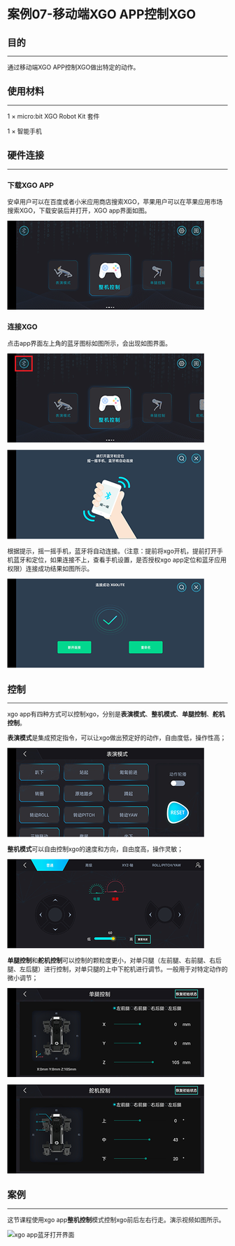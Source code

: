# 案例07-移动端XGO APP控制XGO

## 目的
---
通过移动端XGO APP控制XGO做出特定的动作。

## 使用材料
---
1 × micro:bit XGO Robot Kit 套件

1 × 智能手机

## 硬件连接
---
### 下载XGO APP

安卓用户可以在百度或者小米应用商店搜索XGO，苹果用户可以在苹果应用市场搜索XGO，下载安装后并打开，XGO app界面如图。

![xgo app打开界面](./images/microbit-xgo-robot-kit-08-1.png)

### 连接XGO

点击app界面左上角的蓝牙图标如图所示，会出现如图界面。

![xgo app蓝牙连接界面](./images/microbit-xgo-robot-kit-08-2.png)

![xgo app蓝牙打开界面](./images/microbit-xgo-robot-kit-08-3.png)

根据提示，摇一摇手机，蓝牙将自动连接。（注意：提前将xgo开机，提前打开手机蓝牙和定位，如果连接不上，查看手机设置，是否授权xgo app定位和蓝牙应用权限）连接成功结果如图所示。

![xgo app蓝牙打开界面](./images/microbit-xgo-robot-kit-08-7.png)

## 控制
---
xgo app有四种方式可以控制xgo，分别是**表演模式**、**整机模式**、**单腿控制**、**舵机控制**。

**表演模式**是集成预定指令，可以让xgo做出预定好的动作，自由度低，操作性高；

![xgo app蓝牙打开界面](./images/microbit-xgo-robot-kit-08-8.png)

**整机模式**可以自由控制xgo的速度和方向，自由度高，操作灵敏；

![xgo app蓝牙打开界面](./images/microbit-xgo-robot-kit-08-9.png)

**单腿控制**和**舵机控制**可以控制的颗粒度更小，对单只腿（左前腿、右前腿、右后腿、左后腿）进行控制，对单只腿的上中下舵机进行调节。一般用于对特定动作的微小调节；

![xgo app蓝牙打开界面](./images/microbit-xgo-robot-kit-08-10.png)

![xgo app蓝牙打开界面](./images/microbit-xgo-robot-kit-08-11.png)

## 案例
---
这节课程使用xgo app**整机控制**模式控制xgo前后左右行走。演示视频如图所示。

![xgo app蓝牙打开界面](./images/microbit-xgo-robot-kit-08-12.gif)

